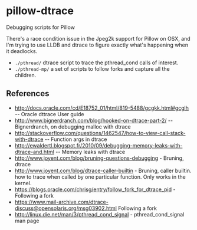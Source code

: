 pillow-dtrace
=============

Debugging scripts for Pillow

There's a race condition issue in the Jpeg2k support for Pillow on
OSX, and I'm trying to use LLDB and dtrace to figure exactly what's
happening when it deadlocks. 

* `./pthread/` dtrace script to trace the pthread_cond calls of interest.
* `./pthread-mp/` a set of scripts to follow forks and capture all the children. 


References
-----

- http://docs.oracle.com/cd/E18752_01/html/819-5488/gcgkk.html#gcglh -- Oracle dttrace User guide
- http://www.bignerdranch.com/blog/hooked-on-dtrace-part-2/ -- Bignerdranch, on debugging malloc with dtrace
- http://stackoverflow.com/questions/1462547/how-to-view-call-stack-with-dtrace -- Function args in dtrace
- http://ewaldertl.blogspot.fr/2010/09/debugging-memory-leaks-with-dtrace-and.html -- Memory leaks with dtrace
- http://www.joyent.com/blog/bruning-questions-debugging - Bruning, dtrace
- http://www.joyent.com/blog/dtrace-caller-builtin - Bruning, caller builtin. how to trace when called by one particular function. Only works in the kernel. 
- https://blogs.oracle.com/chrisg/entry/follow_fork_for_dtrace_pid - Following a fork
- https://www.mail-archive.com/dtrace-discuss@opensolaris.org/msg03902.html Following a fork
- http://linux.die.net/man/3/pthread_cond_signal - pthread_cond_signal man page